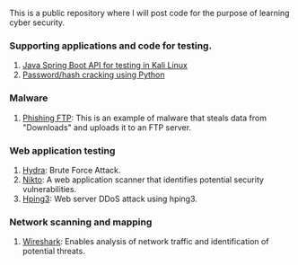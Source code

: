 This is a public repository where I will post code for the purpose of learning cyber security. 

### Supporting applications and code for testing.
1. [Java Spring Boot API for testing in Kali Linux](https://github.com/lukaszFD/SpringBoot/tree/main/SpringBoot.ICYB_PW_API) 
2. [Password/hash cracking using Python](https://github.com/lukaszFD/python/tree/main/password_cracking)

### Malware
1. [Phishing FTP](https://github.com/lukaszFD/ICYB_PW/tree/main/tests/5.%20phishing_ftp): This is an example of malware that steals data from "Downloads" and uploads it to an FTP server. 

### Web application testing
1. [Hydra](https://github.com/lukaszFD/ICYB_PW/tree/main/tests/1.%20hydra): Brute Force Attack. 
2. [Nikto](https://github.com/lukaszFD/ICYB_PW/tree/main/tests/2.%20nikto): A web application scanner that identifies potential security vulnerabilities.
3. [Hping3](https://github.com/lukaszFD/ICYB_PW/tree/main/tests/3.%20hping3): Web server DDoS attack using hping3. 

### Network scanning and mapping
1. [Wireshark](https://github.com/lukaszFD/ICYB_PW/tree/main/tests/4.%20wireshark): Enables analysis of network traffic and identification of potential threats.